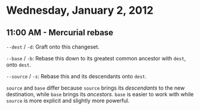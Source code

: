 # Wednesday, January 2, 2012

## 11:00 AM - Mercurial rebase

`--dest` / `-d`: Graft onto this changeset.

`--base` / `-b`: Rebase this down to its greatest common ancestor with `dest`,
onto `dest`.

`--source` / `-s`: Rebase this and its descendants onto `dest`.

`source` and `base` differ because `source` brings its *descendants* to the new
destination, while `base` brings its *ancestors*. `base` is easier to work with
while `source` is more explicit and slightly more powerful.
